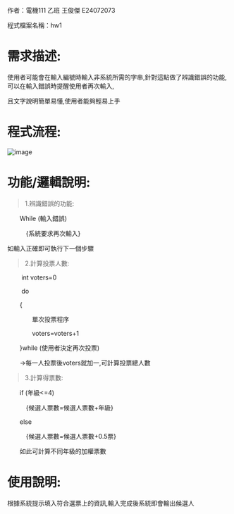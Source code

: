 作者：電機111 乙班 王俊傑 E24072073

程式檔案名稱：hw1
# 需求描述:
使用者可能會在輸入編號時輸入非系統所需的字串,針對這點做了辨識錯誤的功能,可以在輸入錯誤時提醒使用者再次輸入,

且文字說明簡單易懂,使用者能夠輕易上手

# 程式流程:

![image](https://user-images.githubusercontent.com/80030514/126647792-e7012a60-aa84-475c-aa8a-5f8da121a316.png)


# 功能/邏輯說明:


>1.辨識錯誤的功能:

&emsp;&emsp;While (輸入錯誤)

&emsp;&emsp;&emsp;{系統要求再次輸入}

如輸入正確即可執行下一個步驟

>2.計算投票人數:

&emsp;&emsp;   int voters=0
   
&emsp;&emsp;   do
   
&emsp;&emsp;{

&emsp;&emsp;&emsp;&emsp;單次投票程序

&emsp;&emsp;&emsp;&emsp;voters=voters+1

&emsp;&emsp;}while (使用者決定再次投票)

&emsp;&emsp;→每一人投票後voters就加一,可計算投票總人數

>3.計算得票數:

&emsp;&emsp;if (年級<=4)
  
&emsp;&emsp;&emsp;{候選人票數=候選人票數+年級}
  
&emsp;&emsp;else
  
&emsp;&emsp;&emsp;{候選人票數=候選人票數+0.5票}
  
&emsp;&emsp;如此可計算不同年級的加權票數



# 使用說明:

根據系統提示填入符合選票上的資訊,輸入完成後系統即會輸出候選人


